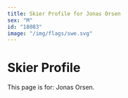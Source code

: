 ```yaml
---
title: Skier Profile for Jonas Orsen
sex: "M"
id: "18083"
image: "/img/flags/swe.svg" 
---
```


# Skier Profile

This page is for: Jonas Orsen.
    